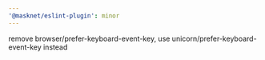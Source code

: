 ```yaml
---
'@masknet/eslint-plugin': minor
---
```


remove browser/prefer-keyboard-event-key, use unicorn/prefer-keyboard-event-key instead
